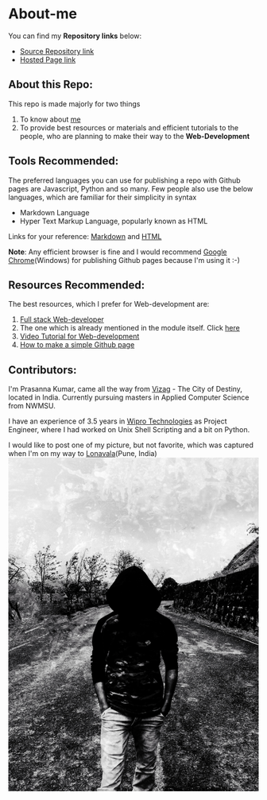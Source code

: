 # About-me
You can find my **Repository links** below:
- [Source Repository link](https://github.com/prasu93/about-me)
- [Hosted Page link]()
## About this Repo:
This repo is made majorly for two things
1. To know about [me](https://github.com/prasu93/)
2. To provide best resources or materials and efficient tutorials to the people, who are planning to make their way to the **Web-Development**
## Tools Recommended:
The preferred languages you can use for publishing a repo with Github pages are Javascript, Python and so many. Few people also use the below languages, which are familiar for their simplicity in syntax
- Markdown Language
- Hyper Text Markup Language, popularly known as HTML

Links for your reference: [Markdown](https://www.markdownguide.org/basic-syntax/) and [HTML](https://www.w3schools.com/html/)

**Note**: Any efficient browser is fine and I would recommend [Google Chrome](https://www.google.com/chrome/?brand=CHBD&gclid=CjwKCAjwqZPrBRBnEiwAmNJsNqOXRmog_4r60cVSsTN0Im_qLZvh__imowYwKzZAY1CSuz63h-lwPhoCV5gQAvD_BwE&gclsrc=aw.ds)(Windows) for publishing Github pages  because I'm using it :-)
## Resources Recommended:
The best resources, which I prefer for Web-development are:
1. [Full stack Web-developer](https://github.com/bmorelli25/Become-A-Full-Stack-Web-Developer)
2. The one which is already mentioned in the module itself. Click [here](https://github.com/kamranahmedse/developer-roadmap)
3. [Video Tutorial for Web-development](https://www.youtube.com/watch?v=3JluqTojuME)
4. [How to make a simple Github page](https://www.youtube.com/watch?v=BA_c3bGQXlQ)
## Contributors:
I'm Prasanna Kumar, came all the way from [Vizag](https://en.wikipedia.org/wiki/Visakhapatnam) - The City of Destiny, located in India. Currently pursuing masters in Applied Computer Science from NWMSU.

I have an experience of 3.5 years in [Wipro Technologies](https://en.wikipedia.org/wiki/Wipro) as Project Engineer, where I had worked on Unix Shell Scripting and a bit on Python.

I would like to post one of my picture, but not favorite, which was captured when I'm on my way to [Lonavala](https://en.wikipedia.org/wiki/Lonavla)(Pune, India)
![me](ghost.jpg)

